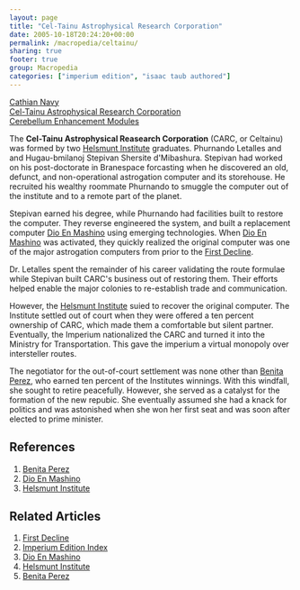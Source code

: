 ```yaml
---
layout: page
title: "Cel-Tainu Astrophysical Research Corporation"
date: 2005-10-18T20:24:20+00:00
permalink: /macropedia/celtainu/
sharing: true
footer: true
group: Macropedia
categories: ["imperium edition", "isaac taub authored"]
---
```


<div class='row'>
	<div class='col-md-4'><a href='/macropedia/cathian-navy'>Cathian Navy</a></div>
	<div class='col-md-4'><a href='/macropedia/celtainu'>Cel-Tainu Astrophysical Research Corporation</a></div>
	<div class='col-md-4'><a href='/macropedia/cerebellum-enhancement-modules'>Cerebellum Enhancement Modules</a></div>
</div>




The **Cel-Tainu Astrophysical Reasearch Corporation** (CARC, or Celtainu) was formed by two [Helsmunt Institute](/macropedia/helsmunt-institute) graduates. Phurnando Letalles and and Hugau-bmilanoj Stepivan Shersite d'Mibashura. Stepivan had worked on his post-doctorate in Branespace forcasting when he discovered an old, defunct, and non-operational astrogation computer and its storehouse. He recruited his wealthy roommate Phurnando to smuggle the computer out of the institute and to a remote part of the planet.

Stepivan earned his degree, while Phurnando had facilities built to restore the computer. They reverse engineered the system, and built a replacement computer [Dio En Mashino](/macropedia/dio-en-mashino) using emerging technologies. When [Dio En Mashino](/macropedia/dio-en-mashino) was activated, they quickly realized the original computer was one of the major astrogation computers from prior to the [First Decline](/chronology/first-decline).

Dr. Letalles spent the remainder of his career validating the route formulae while Stepivan built CARC's business out of restoring them. Their efforts helped enable the major colonies to re-establish trade and communication. 

However, the [Helsmunt Institute](/macropedia/helsmunt-institute) suied to recover the original computer. The Institute settled out of court when they were offered a ten percent ownership of CARC, which made them a comfortable but silent partner. Eventually, the Imperium nationalized the CARC and turned it into the Ministry for Transportation. This gave the imperium a virtual monopoly over intersteller routes.

The negotiator for the out-of-court settlement was none other than [Benita Perez](/macropedia/benita-perez), who earned ten percent of the Institutes winnings. With this windfall, she sought to retire peacefully. However, she served as a catalyst for the formation of the new repubic. She eventually assumed she had a knack for politics and was astonished when she won her first seat and was soon after elected to prime minister.

## References
1. [Benita Perez](/macropedia/benita-perez)
1. [Dio En Mashino](/macropedia/dio-en-mashino)
1. [Helsmunt Institute](/macropedia/helsmunt-institute)

## Related Articles

1. [First Decline](/chronology/first-decline)
2. [Imperium Edition Index](/macropedia/imperium-edition-index)
3. [Dio En Mashino](/macropedia/dio-en-mashino)
4. [Helsmunt Institute](/macropedia/helsmunt-institute)
5. [Benita Perez](/macropedia/benita-perez)



 
